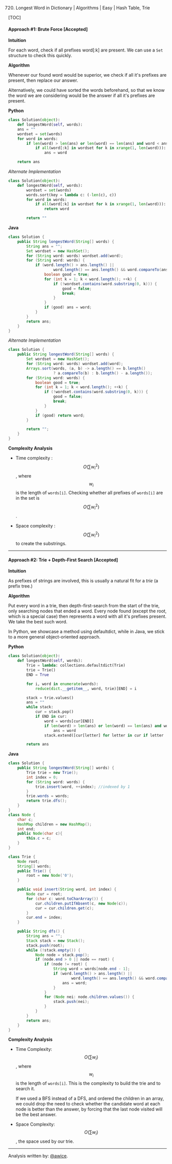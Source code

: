 720. Longest Word in Dictionary | Algorithms | Easy | Hash Table, Trie

[TOC]

#### Approach #1: Brute Force [Accepted]

**Intuition**

For each word, check if all prefixes word[:k] are present.  We can use a `Set` structure to check this quickly.

**Algorithm**

Whenever our found word would be superior, we check if all it's prefixes are present, then replace our answer.

Alternatively, we could have sorted the words beforehand, so that we know the word we are considering would be the answer if all it's prefixes are present.

**Python**
```python
class Solution(object):
    def longestWord(self, words):
    ans = ""
    wordset = set(words)
    for word in words:
        if len(word) > len(ans) or len(word) == len(ans) and word < ans:
            if all(word[:k] in wordset for k in xrange(1, len(word))):
                ans = word

    return ans
```

*Alternate Implementation*
```python
class Solution(object):
    def longestWord(self, words):
        wordset = set(words)
        words.sort(key = lambda c: (-len(c), c))
        for word in words:
            if all(word[:k] in wordset for k in xrange(1, len(word))):
                return word

        return ""
```

**Java**

```java
class Solution {
    public String longestWord(String[] words) {
        String ans = "";
        Set wordset = new HashSet();
        for (String word: words) wordset.add(word);
        for (String word: words) {
            if (word.length() > ans.length() ||
                    word.length() == ans.length() && word.compareTo(ans) < 0) {
                boolean good = true;
                for (int k = 1; k < word.length(); ++k) {
                    if (!wordset.contains(word.substring(0, k))) {
                        good = false;
                        break;
                    }
                }
                if (good) ans = word;
            }    
        }
        return ans;
    }
}
```

*Alternate Implementation*
```java
class Solution {
    public String longestWord(String[] words) {
        Set wordset = new HashSet();
        for (String word: words) wordset.add(word);
        Arrays.sort(words, (a, b) -> a.length() == b.length()
                    ? a.compareTo(b) : b.length() - a.length());
        for (String word: words) {
            boolean good = true;
            for (int k = 1; k < word.length(); ++k) {
                if (!wordset.contains(word.substring(0, k))) {
                    good = false;
                    break;
                }
            }
            if (good) return word;
        }

        return "";
    }
}
```

**Complexity Analysis**

* Time complexity : $$O(\sum w_i^2)$$, where $$w_i$$ is the length of `words[i]`.  Checking whether all prefixes of `words[i]` are in the set is $$O(\sum w_i^2)$$.

* Space complexity : $$O(\sum w_i^2)$$ to create the substrings.

---
#### Approach #2: Trie + Depth-First Search [Accepted]

**Intuition**

As prefixes of strings are involved, this is usually a natural fit for a *trie* (a prefix tree.)

**Algorithm**

Put every word in a trie, then depth-first-search from the start of the trie, only searching nodes that ended a word.  Every node found (except the root, which is a special case) then represents a word with all it's prefixes present.  We take the best such word.

In Python, we showcase a method using defaultdict, while in Java, we stick to a more general object-oriented approach.

**Python**
```python
class Solution(object):
    def longestWord(self, words):
        Trie = lambda: collections.defaultdict(Trie)
        trie = Trie()
        END = True

        for i, word in enumerate(words):
            reduce(dict.__getitem__, word, trie)[END] = i

        stack = trie.values()
        ans = ""
        while stack:
            cur = stack.pop()
            if END in cur:
                word = words[cur[END]]
                if len(word) > len(ans) or len(word) == len(ans) and word < ans:
                    ans = word
                stack.extend([cur[letter] for letter in cur if letter != END])

        return ans
```

**Java**
```java
class Solution {
    public String longestWord(String[] words) {
        Trie trie = new Trie();
        int index = 0;
        for (String word: words) {
            trie.insert(word, ++index); //indexed by 1
        }
        trie.words = words;
        return trie.dfs();
    }
}
class Node {
    char c;
    HashMap children = new HashMap();
    int end;
    public Node(char c){
        this.c = c;
    }
}

class Trie {
    Node root;
    String[] words;
    public Trie() {
        root = new Node('0');
    }

    public void insert(String word, int index) {
        Node cur = root;
        for (char c: word.toCharArray()) {
            cur.children.putIfAbsent(c, new Node(c));
            cur = cur.children.get(c);
        }
        cur.end = index;
    }

    public String dfs() {
        String ans = "";
        Stack stack = new Stack();
        stack.push(root);
        while (!stack.empty()) {
            Node node = stack.pop();
            if (node.end > 0 || node == root) {
                if (node != root) {
                    String word = words[node.end - 1];
                    if (word.length() > ans.length() ||
                            word.length() == ans.length() && word.compareTo(ans) < 0) {
                        ans = word;
                    }
                }
                for (Node nei: node.children.values()) {
                    stack.push(nei);
                }
            }
        }
        return ans;
    }
}
```

**Complexity Analysis**

* Time Complexity: $$O(\sum w_i)$$, where $$w_i$$ is the length of `words[i]`.  This is the complexity to build the trie and to search it.

  If we used a BFS instead of a DFS, and ordered the children in an array, we could drop the need to check whether the candidate word at each node is better than the answer, by forcing that the last node visited will be the best answer.

* Space Complexity: $$O(\sum w_i)$$, the space used by our trie.

---

Analysis written by: [@awice](https://leetcode.com/awice).
